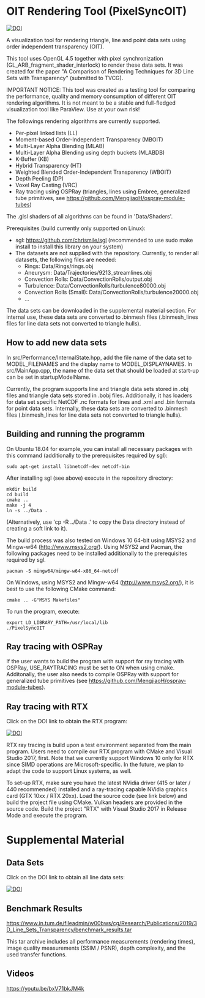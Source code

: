 # OIT Rendering Tool (PixelSyncOIT)
[![DOI](https://zenodo.org/badge/133340475.svg)](https://zenodo.org/badge/latestdoi/133340475)

A visualization tool for rendering triangle, line and point data sets using order independent transparency (OIT).

This tool uses OpenGL 4.5 together with pixel synchronization (GL_ARB_fragment_shader_interlock) to render these data sets.
It was created for the paper "A Comparison of Rendering Techniques for 3D Line Sets with Transparency" (submitted to TVCG).

IMPORTANT NOTICE: This tool was created as a testing tool for comparing the performance, quality and memory consumption of different OIT rendering algorithms.
It is not meant to be a stable and full-fledged visualization tool like ParaView. Use at your own risk!

The followings rendering algorithms are currently supported.
- Per-pixel linked lists (LL)
- Moment-based Order-Independent Transparency (MBOIT)
- Multi-Layer Alpha Blending (MLAB)
- Multi-Layer Alpha Blending using depth buckets (MLABDB)
- K-Buffer (KB)
- Hybrid Transparency (HT)
- Weighted Blended Order-Independent Transparency (WBOIT)
- Depth Peeling (DP)
- Voxel Ray Casting (VRC)
- Ray tracing using OSPRay (triangles, lines using Embree, generalized tube primitives, see https://github.com/MengjiaoH/ospray-module-tubes)

The .glsl shaders of all algorithms can be found in 'Data/Shaders'.

Prerequisites (build currently only supported on Linux):
- sgl: https://github.com/chrismile/sgl (recommended to use sudo make install to install this library on your system)
- The datasets are not supplied with the repository. Currently, to render all datasets, the following files are needed:
    * Rings: Data/Rings/rings.obj
    * Aneurysm: Data/Trajectories/9213_streamlines.obj
    * Convection Rolls: Data/ConvectionRolls/output.obj
    * Turbulence: Data/ConvectionRolls/turbulence80000.obj
    * Convection Rolls (Small): Data/ConvectionRolls/turbulence20000.obj
    * ...

The data sets can be downloaded in the supplemental material section. For internal use, these data sets are converted to .binmesh files (.binmesh_lines files for line data sets not converted to triangle hulls).

## How to add new data sets

In src/Performance/InternalState.hpp, add the file name of the data set to MODEL_FILENAMES and the display name to MODEL_DISPLAYNAMES.
In src/MainApp.cpp, the name of the data set that should be loaded at start-up can be set in startupModelName.

Currently, the program supports line and triangle data sets stored in .obj files and triangle data sets stored in .bobj files.
Additionally, it has loaders for data set specific NetCDF .nc formats for lines and .xml and .bin formats for point data sets.
Internally, these data sets are converted to .binmesh files (.binmesh_lines for line data sets not converted to triangle hulls).

## Building and running the programm

On Ubuntu 18.04 for example, you can install all necessary packages with this command (additionally to the prerequisites required by sgl):

```
sudo apt-get install libnetcdf-dev netcdf-bin
```

After installing sgl (see above) execute in the repository directory:

```
mkdir build
cd build
cmake ..
make -j 4
ln -s ../Data .
```
(Alternatively, use 'cp -R ../Data .' to copy the Data directory instead of creating a soft link to it).

The build process was also tested on Windows 10 64-bit using MSYS2 and Mingw-w64 (http://www.msys2.org/). Using MSYS2 and Pacman, the following packages need to be installed additionally to the prerequisites required by sgl.

```
pacman -S mingw64/mingw-w64-x86_64-netcdf
```

On Windows, using MSYS2 and Mingw-w64 (http://www.msys2.org/), it is best to use the following CMake command:
```
cmake .. -G"MSYS Makefiles"
```

To run the program, execute:
```
export LD_LIBRARY_PATH=/usr/local/lib
./PixelSyncOIT
```

## Ray tracing with OSPRay

If the user wants to build the program with support for ray tracing with OSPRay, USE_RAYTRACING must be set to ON when using cmake.
Additonally, the user also needs to compile OSPRay with support for generalized tube primitives (see https://github.com/MengjiaoH/ospray-module-tubes).

## Ray tracing with RTX

Click on the DOI link to obtain the RTX program:

[![DOI](https://zenodo.org/badge/DOI/10.5281/zenodo.3637621.svg)](https://doi.org/10.5281/zenodo.3637621)

RTX ray tracing is build upon a test environment separated from the main program.
Users need to compile our RTX program with CMake and Visual Studio 2017, first. Note that we currently support Windows 10 only for RTX since SIMD operations are Microsoft-specific. In the future, we plan to adapt the code to support Linux systems, as well.

To set-up RTX, make sure you have the latest NVidia driver (415 or later / 440 recommended) installed and a ray-tracing capable NVidia graphics card (GTX 10xx / RTX 20xx).
Load the source code (see link below) and build the project file using CMake. Vulkan headers are provided in the source code.
Build the project "RTX" with Visual Studio 2017 in Release Mode and execute the program.

# Supplemental Material
## Data Sets
Click on the DOI link to obtain all line data sets:

[![DOI](https://zenodo.org/badge/DOI/10.5281/zenodo.3637625.svg)](https://doi.org/10.5281/zenodo.3637625)

## Benchmark Results
https://www.in.tum.de/fileadmin/w00bws/cg/Research/Publications/2019/3D_Line_Sets_Transparency/benchmark_results.tar

This tar archive includes all performance measurements (rendering times), image quality measurements (SSIM / PSNR), depth complexity, and the used transfer functions.

## Videos
https://youtu.be/bxV71bkJM4k

